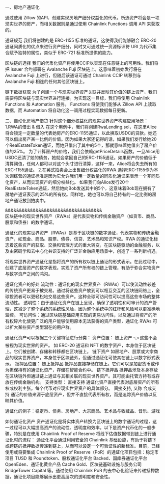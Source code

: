 
一、房地产通证化

通过使用 Zillow 的API，创建实现房地产细分权益化的代币。所选资产将会是一项现实世界的房产，而相关数据则是通过使用 Chainlink Functions 调用 API 来获取的。

通证规范
我们将创建的是 ERC-1155 标准的通证，这使得我们能够融合 ERC-20 通证同质化的优点来进行资产细分，同时又可通过统一资源标识符 URI 为代币集合赋予独特的属性，类似于 ERC-721 标准所提供的能力。

区块链的选择
我们的代币化资产将使用CCIP以实现在任意链上的可用性。我们将把 issuer 合约部署在 Avalanche Fuji 区块链上。这意味着初始发行将在 Avalanche Fuji 上进行，但随后该通证可通过 Chainlink CCIP 转移到与Avalanche Fuji 相连的任何其他区块链上。

链下数据获取
为了创建一个与现实世界资产关联并反映其价值的链上资产，我们需要将区块链与现实世界进行连接。为实现这一目标，我们将使用 Chainlink Functions 和 Automation 服务。 Functions 将使我们能够从 Zillow API 上读取数据，而 Automation 将自动化这一调用过程实现数据每日更新。

二、自动化房地产借贷
针对这个细分权益化的现实世界资产构建应用场景：
1.RWA的借出 & 借入
在这个用例中，我们将创建RwaLending.sol，在这里Alice将会锁定一定数量的代表她房产的ERC-1155通证，以此换取USDC的贷款。她还可以借出房产某一比例的价值。因为如果大家还记得的话，如果我们发行给她20个RealEstateToken通证，而她只借出了其中的5个，那就意味着她借出了房产价值的25%。
为了计算房产的价格，我们会依赖getPriceDetails函数。一旦Alice用USDC还清了她的债务，她就会拿回自己的ERC-1155通证。如果房产的价值低于清算阈值，任何人都可以对这个头寸进行清算，这样一来，Alice将会失去所有的ERC-1155通证。
2.在英式拍卖会上出售细分权益化的RWA
选择ERC-1155作为本次训练营的通证标准是因为它允许我们用一定数量的同质化通证来表示一个非同质化资产，从而实现资产的细分权益化。
如果我们向Alice发行20个RealEstateToken通证，然后她向Bob发送其中的5个，这意味着Bob现在拥有了房地产通证表示的25%的所有权。同样地，她也可以将自己持有的一定比例的房地产通证放到拍卖中。


&&&&&&&&&&&&&&&&&&&&&&&&&&&&&&&&&&& <br>
区块链中的现实世界资产（RWAs）是代表实物和传统金融资产（如货币、商品、股票和债券）的数字通证。

通证化的现实世界资产（RWAs）是基于区块链的数字通证，代表实物和传统金融资产，如现金、商品、股票、债券、信贷、艺术品和知识产权。RWA 的通证化标志着这些资产的获取、交换和管理方式的重大转变，在区块链驱动的金融服务，以及由密码学和去中心化共识支持的广泛非金融应用场景中，创造了一系列新机遇。

将现实世界资产通证化是指将资产的所有权以链上通证的形式表示。在此过程中，创建了底层资产的数字表现，实现了资产所有权的链上管理，有助于弥合实物资产与数字资产之间的鸿沟。

通证化资产的好处
流动性：通证化的现实世界资产（RWAs）可以使流动性较差的传统资产更易于被交易。通过将这些资产放到可以相互交互的区块链网络上，全球投资者可以更轻松地交易这些资产。这种全球可访问性可以提高这些市场的整体流动性。 
透明性：由于通证化资产在链上呈现，确保了透明性和可审计的资产管理，这减少了整个系统的系统性风险，因为整个系统中的杠杆和风险可以更准确地监控。
可访问性：通过区块链基础应用实现的更易访问性，以及通过将资产的所有权碎片化使更广泛的用户能够使用原本无法获得的资产类型，通证化 RWAs 可以扩大某些资产类型潜在的用户群。

通证化资产可以根据三个关键特征进行分类：
资产位置：
链上资产 👈 这些不会被视为现实世界的资产。
如 ERC-20 通证和 NFT 的数字资产，本身位于区块链上。它们被创建、存储和转移都在区块链上。
链下资产
如房地产、股票或大宗商品的现实世界资产，本身位于区块链外，但通过通证化可使其在链上以数字形式表示。
抵押品位置：
链上抵押品
抵押品直接存储在链上。它们可以是加密货币或作为担保持有的通证化资产，存储在智能合约中。
链下抵押品
抵押品涉及本身存放在区块链外但通过链上通证与其相关联的现实世界资产。其可能由托管方持有或存放在传统金融机构。
支持类型：
直接支持
通证化资产直接代表对底层资产的所有权或权利主张。每个代币对应现实世界资产的具体部分。
间接支持, 又称 合成支持
通证的价值来源于底层资产，但并不直接代表所有权，而是追踪资产价值以反映其价值。

通证化的例子：稳定币、债务、房地产、大宗商品、艺术品与收藏品、音乐、游戏

如何通证化资产
资产通证化是将实体资产转换为区块链上的数字通证的过程，这一过程可以大幅提高资产的流动性、透明度和效率。以下是资产代币化的一般步骤，特别是在使用 Chainlink Proof of Reserve 将线下估值数据带到链上进行通证化时的流程：
通证化平台通过利用安全的 Chainlink 基础设施，有助于将链下或跨链的抵押数据传递到链上，从而可以设定一个可验证性的新标准。目前，已经使用或将要集成 Chainlink Proof of Reserve（PoR）的通证化项目包括：稳定币项目 TUSD 和 Poundtoken、股权通证化平台 Backed、国库券通证化平台 OpenEden、通证化黄金产品 Cache Gold、区块链基础设施与服务公司 BridgeTower Capital 等。通过使用 Chainlink PoR 的去中心化验证来传递抵押数据，通证化项目能够展示出更高层次的透明度和安全性。
